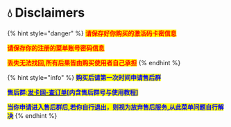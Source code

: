 # 💧 Disclaimers

{% hint style="danger" %}
<mark style="color:red;">**请保存好你购买的激活码卡密信息**</mark>

<mark style="color:red;">**请保存你的注册的菜单账号密码信息**</mark>

<mark style="color:red;">**丢失无法找回,所有后果皆由购买使用者自己承担**</mark>
{% endhint %}

{% hint style="info" %}
<mark style="color:blue;">**购买后请第一次时间申请售后群**</mark>

<mark style="color:blue;">**售后群:**</mark>[<mark style="color:blue;">**发卡网-查订单**</mark>](https://ruohanfkw.shop)<mark style="color:blue;">**\[内含售后群号与使用教程]**</mark>

<mark style="color:blue;">**当你申请进入售后群后,若你自行退出，则视为放弃售后服务,从此菜单问题自行解决**</mark>
{% endhint %}
